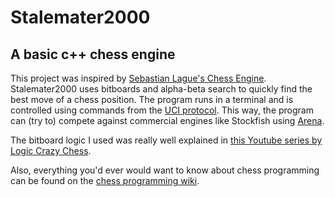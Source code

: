 # Stalemater2000
## A basic c++ chess engine

This project was inspired by [Sebastian Lague's Chess Engine](https://github.com/SebLague/Chess-AI).
Stalemater2000 uses bitboards and alpha-beta search to quickly find the best move of a chess position. The program runs in a terminal and is controlled using commands from the [UCI protocol](https://www.shredderchess.com/chess-features/uci-universal-chess-interface.html). This way, the program can (try to) compete against commercial engines like Stockfish using [Arena](http://www.playwitharena.de/).

The bitboard logic I used was really well explained in [this Youtube series by Logic Crazy Chess](https://www.youtube.com/watch?v=V_2-LOvr5E8&list=PLQV5mozTHmacMeRzJCW_8K3qw2miYqd0c).

Also, everything you'd ever would want to know about chess programming can be found on the [chess programming wiki](www.chessprogramming.org).
